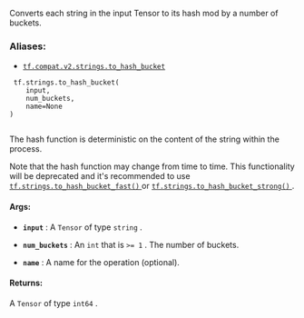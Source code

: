 Converts each string in the input Tensor to its hash mod by a number of buckets.



### Aliases:

- [ `tf.compat.v2.strings.to_hash_bucket` ](/api_docs/python/tf/strings/to_hash_bucket)



```
 tf.strings.to_hash_bucket(
    input,
    num_buckets,
    name=None
)
 
```

The hash function is deterministic on the content of the string within the
process.

Note that the hash function may change from time to time.
This functionality will be deprecated and it's recommended to use
[ `tf.strings.to_hash_bucket_fast()` ](https://tensorflow.google.cn/api_docs/python/tf/strings/to_hash_bucket_fast) or [ `tf.strings.to_hash_bucket_strong()` ](https://tensorflow.google.cn/api_docs/python/tf/strings/to_hash_bucket_strong).



#### Args:

- **`input`** : A  `Tensor`  of type  `string` .

- **`num_buckets`** : An  `int`  that is  `>= 1` . The number of buckets.

- **`name`** : A name for the operation (optional).



#### Returns:
A  `Tensor`  of type  `int64` .


